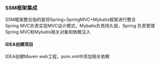 ### SSM框架集成  
SSM框架整合指的是将Spring+SpringMVC+Mybatis框架进行整合  
Spring MVC负责实现MVC设计模式，Mybatis负责持久层，Spring 负责管理Spring MVC和Mybatis相关对象和依赖注入    
#### IDEA创建项目  
IDEA创建Maven web工程，pom.xml中添加相关依赖  
  
